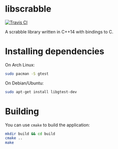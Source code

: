 # libscrabble

[![Travis CI](https://travis-ci.com/henrikhasell/libscrabble.svg?branch=main)](https://travis-ci.com/github/henrikhasell/libscrabble)

A scrabble library written in C++14 with bindings to C.

# Installing dependencies

On Arch Linux:
```sh
sudo pacman -S gtest
```
On Debian/Ubuntu:
```sh
sudo apt-get install libgtest-dev
```

# Building

You can use `cmake` to build the application:

```sh
mkdir build && cd build
cmake ..
make
```